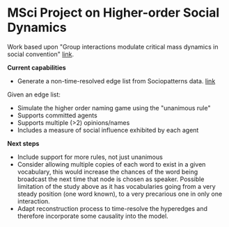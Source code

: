 # MSci Project on Higher-order Social Dynamics

Work based upon "Group interactions modulate critical mass dynamics in social convention" [link](https://doi.org/10.1038/s42005-022-00845-y).

**Current capabilities**

* Generate a non-time-resolved edge list from Sociopatterns data. [link](http://www.sociopatterns.org/)

Given an edge list:
* Simulate the higher order naming game using the "unanimous rule"
* Supports committed agents
* Supports multiple (>2) opinions/names
* Includes a measure of social influence exhibited by each agent

**Next steps**
* Include support for more rules, not just unanimous
* Consider allowing multiple copies of each word to exist in a given vocabulary, this would increase the chances of the word being broadcast the next time that node is chosen as speaker. Possible limitation of the study above as it has vocabularies going from a very steady position (one word known), to a very precarious one in only one interaction.
* Adapt reconstruction process to time-resolve the hyperedges and therefore incorporate some causality into the model.
